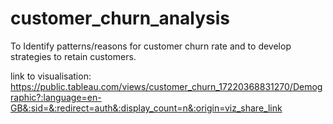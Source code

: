 # customer_churn_analysis
To Identify patterns/reasons for customer churn rate and to develop strategies to retain customers.

link to visualisation: https://public.tableau.com/views/customer_churn_17220368831270/Demographic?:language=en-GB&:sid=&:redirect=auth&:display_count=n&:origin=viz_share_link
